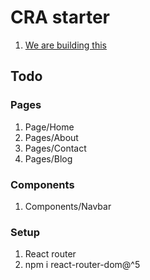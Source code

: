 # CRA starter

1. [We are building this](http://themes.semicolonweb.com/html/canvas/demo-store.html)

## Todo

### Pages

1. Page/Home
2. Pages/About
3. Pages/Contact
4. Pages/Blog

### Components

1. Components/Navbar

### Setup

1. React router
2. npm i react-router-dom@^5
